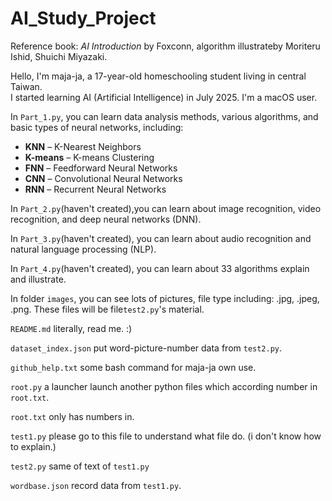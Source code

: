 # AI_Study_Project

Reference book: *AI Introduction* by Foxconn, algorithm illustrateby Moriteru Ishid, Shuichi Miyazaki.

Hello, I'm maja-ja, a 17-year-old homeschooling student living in central Taiwan.  
I started learning AI (Artificial Intelligence) in July 2025.
I'm a macOS user.

In `Part_1.py`, you can learn data analysis methods, various algorithms, and basic types of neural networks, including:  

- **KNN** – K-Nearest Neighbors
- **K-means** – K-means Clustering  
- **FNN** – Feedforward Neural Networks  
- **CNN** – Convolutional Neural Networks  
- **RNN** – Recurrent Neural Networks  

In `Part_2.py`(haven't created),you can learn about image recognition, video recognition, and deep neural networks (DNN).

In `Part_3.py`(haven't created), you can learn about audio recognition and natural language processing (NLP).

In `Part_4.py`(haven't created), you can learn about 33 algorithms explain and illustrate.

In folder `images`, you can see lots of pictures, file type including: .jpg, .jpeg, .png. These files will be file`test2.py`'s material.

`README.md` literally, read me. :)

`dataset_index.json` put word-picture-number data from `test2.py`.

`github_help.txt` some bash command for maja-ja own use.

`root.py` a launcher launch another python files which according number in `root.txt`.

`root.txt` only has numbers in.

`test1.py` please go to this file to understand what file do. (i don't know how to explain.)

`test2.py` same of text of `test1.py`

`wordbase.json` record data from `test1.py`.
